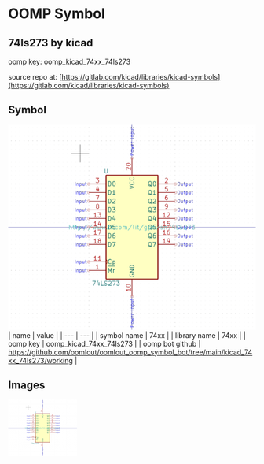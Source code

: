 # OOMP Symbol  
## 74ls273  by kicad  
  
oomp key: oomp_kicad_74xx_74ls273  
  
source repo at: [https://gitlab.com/kicad/libraries/kicad-symbols](https://gitlab.com/kicad/libraries/kicad-symbols)  
## Symbol  
  
[![working.png](working_600.png)](working.png)  
| name | value | 
| --- | --- | 
| symbol name | 74xx | 
| library name | 74xx | 
| oomp key | oomp_kicad_74xx_74ls273 | 
| oomp bot github | https://github.com/oomlout/oomlout_oomp_symbol_bot/tree/main/kicad_74xx_74ls273/working | 
## Images  
  
[![working.png](working_140.png)](working.png)  
